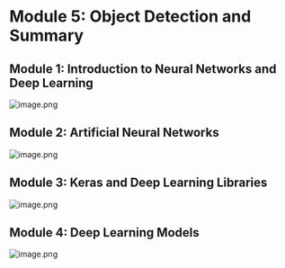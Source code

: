 

# Module 5: Object Detection and Summary
## Module 1: Introduction to Neural Networks and Deep Learning
![image.png](https://prod-files-secure.s3.us-west-2.amazonaws.com/03e82b26-cccb-4906-bb56-adabcbdc0655/a8d40bcb-c482-4026-8872-311e16b2dc63/image.png?X-Amz-Algorithm=AWS4-HMAC-SHA256&X-Amz-Content-Sha256=UNSIGNED-PAYLOAD&X-Amz-Credential=ASIAZI2LB466SIUO6IHL%2F20250207%2Fus-west-2%2Fs3%2Faws4_request&X-Amz-Date=20250207T122855Z&X-Amz-Expires=3600&X-Amz-Security-Token=IQoJb3JpZ2luX2VjEFwaCXVzLXdlc3QtMiJGMEQCIH9bl5gBTcwXq1EOuIo58UNWoiRCmRSWHFjbv%2BwDnYOdAiAYrSb2Gxh95dbAowebTBPuqA8vPney4Jhm7rPStJ3Gdyr%2FAwh1EAAaDDYzNzQyMzE4MzgwNSIM18mo6bY%2BR%2FRs%2FnBNKtwDrPqViPB9DfWwXYtT%2BDL48eC0Q5emEjZcERMkG5CDLTPjZe1KCtKjZ1%2F9IQS4I4QDhBLTXbl5iVONV5WPw0SRAUEP%2FqgZgI3f9NUKv1JU4rm0zv5phF0HQ3OTjS6Q6vbhal0zz2PUvQdmM0UFT732B6x1WXOMceqPF8G%2BhxhWbLN3Doi2b%2BH09YG9ydised%2BT5yBYCViCFCGTMfTKlyF5pqIRN69uxpSSlSYuP%2BDfZxYGTNW63KJW9NUcLenlhWhLnrcoMLhyw8zLZELIA4f%2FG%2Bsr7%2BP4qKsIxwBfg2Bvx7TyPnx90UvnBUOfPuxlC6X6ZjxM%2BFrshwHuFlVPhSybJXqFZf2xZSLeAN9QReQ0woXOToGLXfqzw35EqzAvQyvQmGRGO7VUYVWgq7ZarOV4yj6018Y5JFwUVvBvxkDbFP0C1VchZsONT13THW1DZDgnsuw50gW2ZhR%2FuYuLh29XXoRnhA61BBe6Srf9UU%2B5qPBaMVFl30rVx5B4wnaR0vn1NWM7AZrq4AmSAB%2F3l5eQOGhqcdvuht7fNC1iUvk5nLxAzcSrW5iSiqyLLPKKImnODtknmqDWQ1BX94PiiKAdBM09t3bgR4g1wVxHXvkqdaHk3%2F%2F3Z%2B5wXjvtdGcwofCXvQY6pgFgzef0nBw8GjnqD1kupA8BfrA%2B2zneQ0azzQsgefDg%2B4Pxs1fHa3eiQS7JxleXF%2F03Pem1MsRsIsMxGZvX0OyzMlYEXQjPQMY6J%2B%2FsX%2BoboVpEKqsOMsUiRBJHatyqHSNK0HdFAZDTXccpbkQQVaXaRNdwfxli%2BFXyRjIg7MdLqeGJbyAASlFnw9KJQK5EaVdcxo4hyYL3O4%2FtbxEqJ6pI5IH%2FQa7n&X-Amz-Signature=daf01d873e4f8e3a82e06a12fa1b467a7f9640f33e3ee1ec11af91c1bcc0dcdd&X-Amz-SignedHeaders=host&x-id=GetObject)
## Module 2: Artificial Neural Networks
![image.png](https://prod-files-secure.s3.us-west-2.amazonaws.com/03e82b26-cccb-4906-bb56-adabcbdc0655/5157ca89-62da-41d9-a98f-6432b71047a9/image.png?X-Amz-Algorithm=AWS4-HMAC-SHA256&X-Amz-Content-Sha256=UNSIGNED-PAYLOAD&X-Amz-Credential=ASIAZI2LB466SIUO6IHL%2F20250207%2Fus-west-2%2Fs3%2Faws4_request&X-Amz-Date=20250207T122855Z&X-Amz-Expires=3600&X-Amz-Security-Token=IQoJb3JpZ2luX2VjEFwaCXVzLXdlc3QtMiJGMEQCIH9bl5gBTcwXq1EOuIo58UNWoiRCmRSWHFjbv%2BwDnYOdAiAYrSb2Gxh95dbAowebTBPuqA8vPney4Jhm7rPStJ3Gdyr%2FAwh1EAAaDDYzNzQyMzE4MzgwNSIM18mo6bY%2BR%2FRs%2FnBNKtwDrPqViPB9DfWwXYtT%2BDL48eC0Q5emEjZcERMkG5CDLTPjZe1KCtKjZ1%2F9IQS4I4QDhBLTXbl5iVONV5WPw0SRAUEP%2FqgZgI3f9NUKv1JU4rm0zv5phF0HQ3OTjS6Q6vbhal0zz2PUvQdmM0UFT732B6x1WXOMceqPF8G%2BhxhWbLN3Doi2b%2BH09YG9ydised%2BT5yBYCViCFCGTMfTKlyF5pqIRN69uxpSSlSYuP%2BDfZxYGTNW63KJW9NUcLenlhWhLnrcoMLhyw8zLZELIA4f%2FG%2Bsr7%2BP4qKsIxwBfg2Bvx7TyPnx90UvnBUOfPuxlC6X6ZjxM%2BFrshwHuFlVPhSybJXqFZf2xZSLeAN9QReQ0woXOToGLXfqzw35EqzAvQyvQmGRGO7VUYVWgq7ZarOV4yj6018Y5JFwUVvBvxkDbFP0C1VchZsONT13THW1DZDgnsuw50gW2ZhR%2FuYuLh29XXoRnhA61BBe6Srf9UU%2B5qPBaMVFl30rVx5B4wnaR0vn1NWM7AZrq4AmSAB%2F3l5eQOGhqcdvuht7fNC1iUvk5nLxAzcSrW5iSiqyLLPKKImnODtknmqDWQ1BX94PiiKAdBM09t3bgR4g1wVxHXvkqdaHk3%2F%2F3Z%2B5wXjvtdGcwofCXvQY6pgFgzef0nBw8GjnqD1kupA8BfrA%2B2zneQ0azzQsgefDg%2B4Pxs1fHa3eiQS7JxleXF%2F03Pem1MsRsIsMxGZvX0OyzMlYEXQjPQMY6J%2B%2FsX%2BoboVpEKqsOMsUiRBJHatyqHSNK0HdFAZDTXccpbkQQVaXaRNdwfxli%2BFXyRjIg7MdLqeGJbyAASlFnw9KJQK5EaVdcxo4hyYL3O4%2FtbxEqJ6pI5IH%2FQa7n&X-Amz-Signature=caf9966329688a8904b6aae6f6fd77e6b652a5177578435cce6852223e886514&X-Amz-SignedHeaders=host&x-id=GetObject)
## Module 3: Keras and Deep Learning Libraries
![image.png](https://prod-files-secure.s3.us-west-2.amazonaws.com/03e82b26-cccb-4906-bb56-adabcbdc0655/5089ce50-05f1-470d-ad42-42503bf1df5f/image.png?X-Amz-Algorithm=AWS4-HMAC-SHA256&X-Amz-Content-Sha256=UNSIGNED-PAYLOAD&X-Amz-Credential=ASIAZI2LB466SIUO6IHL%2F20250207%2Fus-west-2%2Fs3%2Faws4_request&X-Amz-Date=20250207T122855Z&X-Amz-Expires=3600&X-Amz-Security-Token=IQoJb3JpZ2luX2VjEFwaCXVzLXdlc3QtMiJGMEQCIH9bl5gBTcwXq1EOuIo58UNWoiRCmRSWHFjbv%2BwDnYOdAiAYrSb2Gxh95dbAowebTBPuqA8vPney4Jhm7rPStJ3Gdyr%2FAwh1EAAaDDYzNzQyMzE4MzgwNSIM18mo6bY%2BR%2FRs%2FnBNKtwDrPqViPB9DfWwXYtT%2BDL48eC0Q5emEjZcERMkG5CDLTPjZe1KCtKjZ1%2F9IQS4I4QDhBLTXbl5iVONV5WPw0SRAUEP%2FqgZgI3f9NUKv1JU4rm0zv5phF0HQ3OTjS6Q6vbhal0zz2PUvQdmM0UFT732B6x1WXOMceqPF8G%2BhxhWbLN3Doi2b%2BH09YG9ydised%2BT5yBYCViCFCGTMfTKlyF5pqIRN69uxpSSlSYuP%2BDfZxYGTNW63KJW9NUcLenlhWhLnrcoMLhyw8zLZELIA4f%2FG%2Bsr7%2BP4qKsIxwBfg2Bvx7TyPnx90UvnBUOfPuxlC6X6ZjxM%2BFrshwHuFlVPhSybJXqFZf2xZSLeAN9QReQ0woXOToGLXfqzw35EqzAvQyvQmGRGO7VUYVWgq7ZarOV4yj6018Y5JFwUVvBvxkDbFP0C1VchZsONT13THW1DZDgnsuw50gW2ZhR%2FuYuLh29XXoRnhA61BBe6Srf9UU%2B5qPBaMVFl30rVx5B4wnaR0vn1NWM7AZrq4AmSAB%2F3l5eQOGhqcdvuht7fNC1iUvk5nLxAzcSrW5iSiqyLLPKKImnODtknmqDWQ1BX94PiiKAdBM09t3bgR4g1wVxHXvkqdaHk3%2F%2F3Z%2B5wXjvtdGcwofCXvQY6pgFgzef0nBw8GjnqD1kupA8BfrA%2B2zneQ0azzQsgefDg%2B4Pxs1fHa3eiQS7JxleXF%2F03Pem1MsRsIsMxGZvX0OyzMlYEXQjPQMY6J%2B%2FsX%2BoboVpEKqsOMsUiRBJHatyqHSNK0HdFAZDTXccpbkQQVaXaRNdwfxli%2BFXyRjIg7MdLqeGJbyAASlFnw9KJQK5EaVdcxo4hyYL3O4%2FtbxEqJ6pI5IH%2FQa7n&X-Amz-Signature=07f042084b4fc4141b9ae077693951187da97dd6986251140804bab9c42aa0d6&X-Amz-SignedHeaders=host&x-id=GetObject)
## Module 4: Deep Learning Models
![image.png](https://prod-files-secure.s3.us-west-2.amazonaws.com/03e82b26-cccb-4906-bb56-adabcbdc0655/4e22fcb0-cfbc-4d28-b961-b9b8fde071f0/image.png?X-Amz-Algorithm=AWS4-HMAC-SHA256&X-Amz-Content-Sha256=UNSIGNED-PAYLOAD&X-Amz-Credential=ASIAZI2LB466SIUO6IHL%2F20250207%2Fus-west-2%2Fs3%2Faws4_request&X-Amz-Date=20250207T122855Z&X-Amz-Expires=3600&X-Amz-Security-Token=IQoJb3JpZ2luX2VjEFwaCXVzLXdlc3QtMiJGMEQCIH9bl5gBTcwXq1EOuIo58UNWoiRCmRSWHFjbv%2BwDnYOdAiAYrSb2Gxh95dbAowebTBPuqA8vPney4Jhm7rPStJ3Gdyr%2FAwh1EAAaDDYzNzQyMzE4MzgwNSIM18mo6bY%2BR%2FRs%2FnBNKtwDrPqViPB9DfWwXYtT%2BDL48eC0Q5emEjZcERMkG5CDLTPjZe1KCtKjZ1%2F9IQS4I4QDhBLTXbl5iVONV5WPw0SRAUEP%2FqgZgI3f9NUKv1JU4rm0zv5phF0HQ3OTjS6Q6vbhal0zz2PUvQdmM0UFT732B6x1WXOMceqPF8G%2BhxhWbLN3Doi2b%2BH09YG9ydised%2BT5yBYCViCFCGTMfTKlyF5pqIRN69uxpSSlSYuP%2BDfZxYGTNW63KJW9NUcLenlhWhLnrcoMLhyw8zLZELIA4f%2FG%2Bsr7%2BP4qKsIxwBfg2Bvx7TyPnx90UvnBUOfPuxlC6X6ZjxM%2BFrshwHuFlVPhSybJXqFZf2xZSLeAN9QReQ0woXOToGLXfqzw35EqzAvQyvQmGRGO7VUYVWgq7ZarOV4yj6018Y5JFwUVvBvxkDbFP0C1VchZsONT13THW1DZDgnsuw50gW2ZhR%2FuYuLh29XXoRnhA61BBe6Srf9UU%2B5qPBaMVFl30rVx5B4wnaR0vn1NWM7AZrq4AmSAB%2F3l5eQOGhqcdvuht7fNC1iUvk5nLxAzcSrW5iSiqyLLPKKImnODtknmqDWQ1BX94PiiKAdBM09t3bgR4g1wVxHXvkqdaHk3%2F%2F3Z%2B5wXjvtdGcwofCXvQY6pgFgzef0nBw8GjnqD1kupA8BfrA%2B2zneQ0azzQsgefDg%2B4Pxs1fHa3eiQS7JxleXF%2F03Pem1MsRsIsMxGZvX0OyzMlYEXQjPQMY6J%2B%2FsX%2BoboVpEKqsOMsUiRBJHatyqHSNK0HdFAZDTXccpbkQQVaXaRNdwfxli%2BFXyRjIg7MdLqeGJbyAASlFnw9KJQK5EaVdcxo4hyYL3O4%2FtbxEqJ6pI5IH%2FQa7n&X-Amz-Signature=68279017992f2e5f6f254c503a1a269aba182cd14a05df65756a351ae70eecb5&X-Amz-SignedHeaders=host&x-id=GetObject)